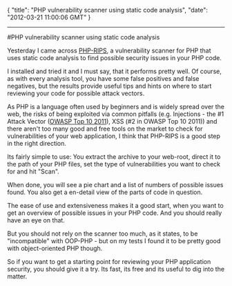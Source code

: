 {
  "title": "PHP vulnerability scanner using static code analysis",
  "date": "2012-03-21 11:00:06 GMT"
}

---

#PHP vulnerability scanner using static code analysis
<p>Yesterday I came across <a href="http://sourceforge.net/projects/rips-scanner/">PHP-RIPS</a>, a vulnerability scanner for PHP that uses static code analysis to find possible security issues in your PHP code.</p>&#13;
&#13;
<p>I installed and tried it and I must say, that it performs pretty well. Of course, as with every analysis tool, you have some false positives and false negatives, but the results provide useful tips and hints on where to start reviewing your code for possible attack vectors.</p>&#13;
&#13;
<p>As PHP is a language often used by beginners and is widely spread over the web, the risks of being exploited via common pitfalls (e.g. Injections - the #1 Attack Vector (<a href="https://www.owasp.org/index.php/OWASP_Top_Ten">OWASP Top 10 2011</a>), XSS (#2 in OWASP Top 10 2011)) and there aren't too many good and free tools on the market to check for vulnerabilities of your web application, I think that PHP-RIPS is a good step in the right direction.</p>&#13;
&#13;
<p>Its fairly simple to use: You extract the archive to your web-root, direct it to the path of your PHP files, set the type of vulnerabilities you want to check for and hit "Scan".</p>&#13;
&#13;
<p>When done, you will see a pie chart and a list of numbers of possible issues found. You also get a en-detail view of the parts of code in question.</p>&#13;
&#13;
<p>The ease of use and extensiveness makes it a good start, when you want to get an overview of possible issues in your PHP code. And you should really have an eye on that.</p>&#13;
<p>But you should not rely on the scanner too much, as it states, to be "incompatible" with OOP-PHP - but on my tests I found it to be pretty good with object-oriented PHP though.</p>&#13;
&#13;
<p>So if you want to get a starting point for reviewing your PHP application security, you should give it a try. Its fast, its free and its useful to dig into the matter.</p> 